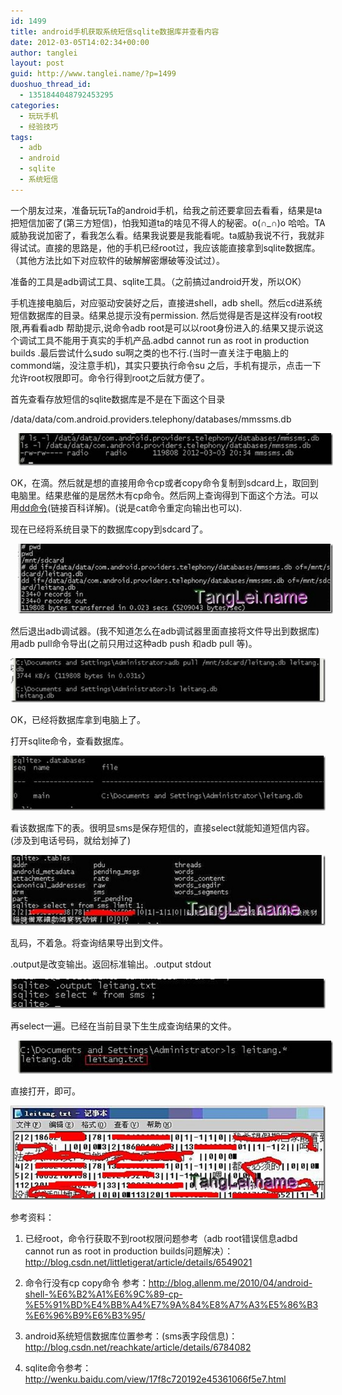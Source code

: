 ```yaml
---
id: 1499
title: android手机获取系统短信sqlite数据库并查看内容
date: 2012-03-05T14:02:34+00:00
author: tanglei
layout: post
guid: http://www.tanglei.name/?p=1499
duoshuo_thread_id:
  - 1351844048792453295
categories:
  - 玩玩手机
  - 经验技巧
tags:
  - adb
  - android
  - sqlite
  - 系统短信
---
```

一个朋友过来，准备玩玩Ta的android手机，给我之前还要拿回去看看，结果是ta把短信加密了(第三方短信)，怕我知道ta的啥见不得人的秘密。o(∩_∩)o 哈哈。TA威胁我说加密了，看我怎么看。结果我说要是我能看呢。ta威胁我说不行，我就非得试试。直接的思路是，他的手机已经root过，我应该能直接拿到sqlite数据库。（其他方法比如下对应软件的破解解密爆破等没试过）。

准备的工具是adb调试工具、sqlite工具。（之前搞过android开发，所以OK）

手机连接电脑后，对应驱动安装好之后，直接进shell，adb shell。然后cd进系统短信数据库的目录。结果总提示没有permission. 然后觉得是否是这样没有root权限,再看看adb 帮助提示,说命令adb root是可以以root身份进入的.结果又提示说这个调试工具不能用于真实的手机产品.adbd cannot run as root in production builds .最后尝试什么sudo su啊之类的也不行.(当时一直关注于电脑上的commond端，没注意手机)，其实只要执行命令su 之后，手机有提示，点击一下允许root权限即可。命令行得到root之后就方便了。

首先查看存放短信的sqlite数据库是不是在下面这个目录

/data/data/com.android.providers.telephony/databases/mmssms.db

[<img title="clip_image002" src="/wp-content/uploads/2012/03/clip_image002_thumb.jpg" alt="clip_image002"  hspace="12" />](/wp-content/uploads/2012/03/clip_image002.jpg)

OK，在滴。然后就是想的直接用命令cp或者copy命令复制到sdcard上，取回到电脑里。结果悲催的是居然木有cp命令。然后网上查询得到下面这个方法。可以用[dd命令](http://baike.baidu.com/view/3568252.htm)(链接百科详解)。(说是cat命令重定向输出也可以).

现在已经将系统目录下的数据库copy到sdcard了。

[<img title="clip_image004" src="/wp-content/uploads/2012/03/clip_image004_thumb.jpg" alt="clip_image004"  hspace="12" data-pinit="registered" />](/wp-content/uploads/2012/03/clip_image004.jpg)

然后退出adb调试器。(我不知道怎么在adb调试器里面直接将文件导出到数据库)用adb pull命令导出(之前只用过这种adb push 和adb pull 等)。

[<img title="clip_image006" src="/wp-content/uploads/2012/03/clip_image006_thumb.jpg" alt="clip_image006"  />](/wp-content/uploads/2012/03/clip_image006.jpg)

OK，已经将数据库拿到电脑上了。

打开sqlite命令，查看数据库。

[<img title="clip_image008" src="/wp-content/uploads/2012/03/clip_image008_thumb.jpg" alt="clip_image008"  data-pinit="registered" />](/wp-content/uploads/2012/03/clip_image008.jpg)

看该数据库下的表。很明显sms是保存短信的，直接select就能知道短信内容。(涉及到电话号码，就给划掉了)

[<img title="clip_image010" src="/wp-content/uploads/2012/03/clip_image010_thumb.jpg" alt="clip_image010"  data-pinit="registered" />](/wp-content/uploads/2012/03/clip_image010.jpg)

乱码，不着急。将查询结果导出到文件。

.output是改变输出。返回标准输出。.output stdout

[<img title="clip_image012" src="/wp-content/uploads/2012/03/clip_image012_thumb.jpg" alt="clip_image012"  />](/wp-content/uploads/2012/03/clip_image012.jpg)

再select一遍。已经在当前目录下生生成查询结果的文件。

[<img title="clip_image014" src="/wp-content/uploads/2012/03/clip_image014_thumb.jpg" alt="clip_image014"  hspace="12" />](/wp-content/uploads/2012/03/clip_image014.jpg)

直接打开，即可。

[<img title="clip_image015" src="/wp-content/uploads/2012/03/clip_image015_thumb.jpg" alt="clip_image015"  data-pinit="registered" />](/wp-content/uploads/2012/03/clip_image015.jpg)

参考资料：

1. 已经root，命令行获取不到root权限问题参考（adb root错误信息adbd cannot run as root in production builds问题解决）：<http://blog.csdn.net/littletigerat/article/details/6549021>

2. 命令行没有cp copy命令 参考：<http://blog.allenm.me/2010/04/android-shell-%E6%B2%A1%E6%9C%89-cp-%E5%91%BD%E4%BB%A4%E7%9A%84%E8%A7%A3%E5%86%B3%E6%96%B9%E6%B3%95/>

3. android系统短信数据库位置参考：(sms表字段信息)：<http://blog.csdn.net/reachkate/article/details/6784082>

4. sqlite命令参考：<http://wenku.baidu.com/view/17f8c720192e45361066f5e7.html>
